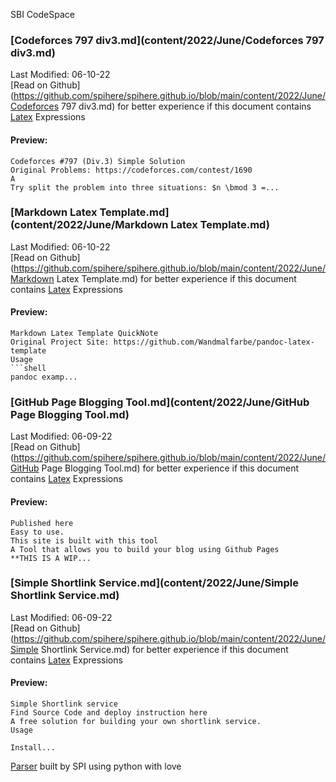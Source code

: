 SBI CodeSpace
### [Codeforces 797 div3.md](content/2022/June/Codeforces 797 div3.md) 
Last Modified: 06-10-22<br>[Read on Github](https://github.com/spihere/spihere.github.io/blob/main/content/2022/June/Codeforces 797 div3.md) for better experience if this document contains [Latex](https://en.wikibooks.org/wiki/LaTeX/Mathematics) Expressions
#### Preview: 

```
Codeforces #797 (Div.3) Simple Solution
Original Problems: https://codeforces.com/contest/1690
A
Try split the problem into three situations: $n \bmod 3 =...
```
### [Markdown Latex Template.md](content/2022/June/Markdown Latex Template.md) 
Last Modified: 06-10-22<br>[Read on Github](https://github.com/spihere/spihere.github.io/blob/main/content/2022/June/Markdown Latex Template.md) for better experience if this document contains [Latex](https://en.wikibooks.org/wiki/LaTeX/Mathematics) Expressions
#### Preview: 

```
Markdown Latex Template QuickNote
Original Project Site: https://github.com/Wandmalfarbe/pandoc-latex-template
Usage
```shell
pandoc examp...
```
### [GitHub Page Blogging Tool.md](content/2022/June/GitHub Page Blogging Tool.md) 
Last Modified: 06-09-22<br>[Read on Github](https://github.com/spihere/spihere.github.io/blob/main/content/2022/June/GitHub Page Blogging Tool.md) for better experience if this document contains [Latex](https://en.wikibooks.org/wiki/LaTeX/Mathematics) Expressions
#### Preview: 

```
Published here
Easy to use.
This site is built with this tool
A Tool that allows you to build your blog using Github Pages
**THIS IS A WIP...
```
### [Simple Shortlink Service.md](content/2022/June/Simple Shortlink Service.md) 
Last Modified: 06-09-22<br>[Read on Github](https://github.com/spihere/spihere.github.io/blob/main/content/2022/June/Simple Shortlink Service.md) for better experience if this document contains [Latex](https://en.wikibooks.org/wiki/LaTeX/Mathematics) Expressions
#### Preview: 

```
Simple Shortlink service
Find Source Code and deploy instruction here
A free solution for building your own shortlink service.
Usage

Install...
```

[Parser](https://github.com/sbihere/) built by SPI using python with love

